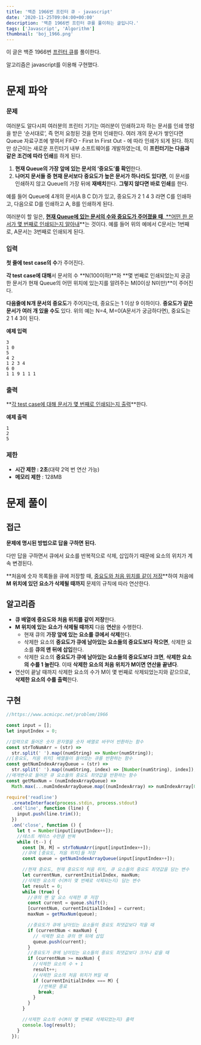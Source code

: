 ```yaml
---
title: '백준 1966번 프린터 큐 - javascript'
date: '2020-11-25T09:04:00+00:00'
description: '백준 1966번 프린터 큐를 풀이하는 글입니다.'
tags: ['Javascript', 'Algorithm']
thumbnail: 'boj_1966.png'
---
```


이 글은 백준 1966번 [프린터 큐](https://www.acmicpc.net/problem/1966)를 풀이한다.

알고리즘은 javascript를 이용해 구현했다.

# 문제 파악

### 문제

여러분도 알다시피 여러분의 프린터 기기는 여러분이 인쇄하고자 하는 문서를 인쇄 명령을 받은 ‘순서대로’, 즉 먼저 요청된 것을 먼저 인쇄한다. 여러 개의 문서가 쌓인다면 Queue 자료구조에 쌓여서 FIFO - First In First Out - 에 따라 인쇄가 되게 된다. 하지만 상근이는 새로운 프린터기 내부 소프트웨어를 개발하였는데, 이 **프린터기는 다음과 같은 조건에 따라 인쇄**를 하게 된다.

1. **현재 Queue의 가장 앞에 있는 문서의 ‘중요도’를 확인**한다.
2. **나머지 문서들 중 현재 문서보다 중요도가 높은 문서가 하나라도 있다면**, 이 문서를 인쇄하지 않고 Queue의 가장 뒤에 **재배치**한다. **그렇지 않다면 바로 인쇄**를 한다.

예를 들어 Queue에 4개의 문서(A B C D)가 있고, 중요도가 2 1 4 3 라면 C를 인쇄하고, 다음으로 D를 인쇄하고 A, B를 인쇄하게 된다.

여러분이 할 일은, **<u>현재 Queue에 있는 문서의 수와 중요도가 주어졌을 때**, **어떤 한 문서가 몇 번째로 인쇄되는지 알아내</u>**는 것이다. 예를 들어 위의 예에서 C문서는 1번째로, A문서는 3번째로 인쇄되게 된다.

### 입력

**첫 줄에 test case의 수**가 주어진다.

**각 test case에 대해**서 문서의 수 **N(100이하)**와 **몇 번째로 인쇄되었는지 궁금한 문서가 현재 Queue의 어떤 위치에 있는지를 알려주는 M(0이상 N미만)**이 주어진다.

**다음줄에 N개 문서의 중요도**가 주어지는데, 중요도는 1 이상 9 이하이다. **중요도가 같은 문서가 여러 개 있을 수도** 있다. 위의 예는 N=4, M=0(A문서가 궁금하다면), 중요도는 2 1 4 3이 된다.

**예제 입력**

```
3
1 0
5
4 2
1 2 3 4
6 0
1 1 9 1 1 1
```

### 출력

**<u>각 test case에 대해 문서가 몇 번째로 인쇄되는지 출력</u>**한다.

**예제 출력**

```
1
2
5
```

### 제한

- **시간 제한 : 2초**(대략 2억 번 연산 가능)
- **메모리 제한** : 128MB

# 문제 풀이

## 접근

**문제에 명시된 방법으로 답을 구하면 된다.**

다만 답을 구하면서 큐에서 요소를 반복적으로 삭제, 삽입하기 때문에 요소의 위치가 계속 변경된다.

**처음에 숫자 목록들을 큐에 저장할 때, <u>중요도와 처음 위치를 같이 저장</u>**하여 처음에 **M 위치에 있던 요소가 삭제될 때까지** 문제의 규칙에 따라 연산한다.

## 알고리즘

- **큐 배열에 중요도와 처음 위치를 같이 저장**한다.
- **M 위치에 있는 요소가 삭제될 때까지** 다음 **연산**을 수행한다.
  - 현재 큐의 **가장 앞에 있는 요소를 큐에서 삭제**한다.
  - 삭제한 요소의 **중요도가 큐에 남아있는 요소들의 중요도보다 작으면**, 삭제한 요소를 **큐의 맨 뒤에 삽입**한다.
  - 삭제한 요소의 **중요도가 큐에 남아있는 요소들의 중요도보다 크면**, **삭제한 요소의 수를 1 늘린다**. 이때 **삭제한 요소의 처음 위치가 M이면 연산을 끝낸다**.
- 연산이 끝날 때까지 삭제한 요소의 수가 M이 몇 번째로 삭제되었는지와 같으므로, **삭제한 요소의 수를 출력**한다.

## 구현

```javascript
//https://www.acmicpc.net/problem/1966

const input = [];
let inputIndex = 0;

//입력으로 들어온 숫자 문자열을 숫자 배열로 바꾸어 반환하는 함수
const strToNumArr = (str) =>
  str.split(' ').map((numString) => Number(numString));
//[중요도, 처음 위치] 배열들이 들어있는 큐를 반환하는 함수
const getNumIndexArrayQueue = (str) =>
  str.split(' ').map((numString, index) => [Number(numString), index]);
//매개변수로 들어온 큐 요소들의 중요도 최댓값을 반환하는 함수
const getMaxNum = (numIndexArrayQueue) =>
  Math.max(...numIndexArrayQueue.map((numIndexArray) => numIndexArray[0]));

require('readline')
  .createInterface(process.stdin, process.stdout)
  .on('line', function (line) {
    input.push(line.trim());
  })
  .on('close', function () {
    let t = Number(input[inputIndex++]);
    //테스트 케이스 수만큼 반복
    while (t--) {
      const [N, M] = strToNumArr(input[inputIndex++]);
      //큐에 [중요도, 처음 위치]들 저장
      const queue = getNumIndexArrayQueue(input[inputIndex++]);

      //현재 중요도, 현재 중요도의 처음 위치, 큐 요소들의 중요도 최댓값을 담는 변수
      let currentNum, currentInitialIndex, maxNum;
      //삭제한 요소의 수(M이 몇 번째로 삭제되는지) 담는 변수
      let result = 0;
      while (true) {
        //큐의 맨 앞 요소 삭제한 후 저장
        const current = queue.shift();
        [currentNum, currentInitialIndex] = current;
        maxNum = getMaxNum(queue);

        //중요도가 큐에 남아있는 요소들의 중요도 최댓값보다 작을 때
        if (currentNum < maxNum) {
          // 삭제한 요소 큐의 맨 뒤에 삽입
          queue.push(current);
        }
        //중요도가 큐에 남아있는 요소들의 중요도 최댓값보다 크거나 같을 때
        if (currentNum >= maxNum) {
          //삭제한 요소의 수 + 1
          result++;
          //삭제한 요소의 처음 위치가 M일 때
          if (currentInitialIndex === M) {
            //반복문 종료
            break;
          }
        }
      }

      //삭제한 요소의 수(M이 몇 번째로 삭제되었는지) 출력
      console.log(result);
    }
  });
```
